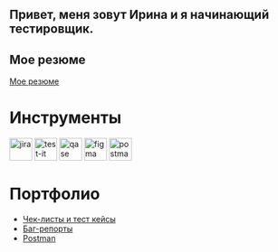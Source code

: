<!--Header
-->
<!--## Обо мне-->
## Привет, меня зовут Ирина и я начинающий тестировщик.
 
## Мое резюме
[Мое резюме](https://github.com/irenelt)
<!--отредактировать создав реальное резюме и прикрепив ссылку-->
# Инструменты
<div>
 <img src="https://cdn.jsdelivr.net/gh/devicons/devicon/icons/jira/jira-original.svg" title="jira" alt="jira" width="40" height="40"/>

 <img src="https://docs.testit.software/images/testit_logo_icon_blue.png" title="test-it" alt="test-it" width="40" height="40"/>

 <img src="https://luna1.co/eb0187.png" title="qase" alt="qase" width="40" height="40"/>

 <img src="https://cdn.jsdelivr.net/gh/devicons/devicon/icons/figma/figma-original.svg" title="figma" alt="figma" width="40" height="40"/>

<img src="https://seeklogo.com/images/P/postman-logo-0087CA0D15-seeklogo.com.png" title="postman" alt="postman" width="40" height="40"/>

</div>

<!--![Jira](https://img.shields.io/badge/-Jira-2684ff?style=for-the-badge&logo=Jira&logoColor=2684ff)

![Azure DevOps](https://img.shields.io/badge/-Azure_DevOps-0078d4?style=for-the-badge&logo=Azure_DevOps&logoColor=0078d4)

![Postman](https://img.shields.io/badge/-Postman-EF5B25?style=for-the-badge&logo=Postman&logoColor=EF5B25)

![DevTools](https://img.shields.io/badge/-DevTools-EF5B25?style=for-the-badge&logo=DevTools&logoColor=EF5B25)-->
  
# Портфолио

- <a href="https://github.com/irenelt/irenelt" rel="noflow">Чек-листы и тест кейсы</a> 
- <a href="https://github.com/irenelt/irenelt" rel="noflow">Баг-репорты</a>
- <a href="https://github.com/irenelt/irenelt" rel="noflow">Postman</a>
